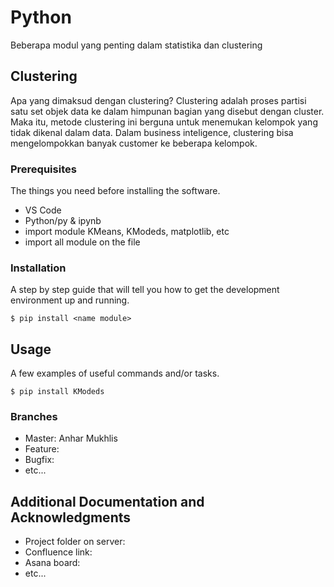 # Python

Beberapa modul yang penting dalam statistika dan clustering

## Clustering

Apa yang dimaksud dengan clustering?
Clustering adalah proses partisi satu set objek data ke dalam himpunan bagian yang disebut dengan cluster. Maka itu, metode clustering ini berguna untuk menemukan kelompok yang tidak dikenal dalam data. Dalam business inteligence, clustering bisa mengelompokkan banyak customer ke beberapa kelompok.

### Prerequisites

The things you need before installing the software.

* VS Code
* Python/py & ipynb
* import module KMeans, KModeds, matplotlib, etc
* import all module on the file

### Installation

A step by step guide that will tell you how to get the development environment up and running.

```
$ pip install <name module> 

```

## Usage

A few examples of useful commands and/or tasks.

```
$ pip install KModeds

```

### Branches

* Master: Anhar Mukhlis
* Feature:
* Bugfix:
* etc...

## Additional Documentation and Acknowledgments

* Project folder on server:
* Confluence link:
* Asana board:
* etc...
